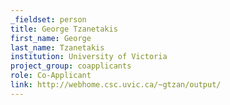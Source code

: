 ```yaml
---
_fieldset: person
title: George Tzanetakis
first_name: George
last_name: Tzanetakis
institution: University of Victoria
project_group: coapplicants
role: Co-Applicant
link: http://webhome.csc.uvic.ca/~gtzan/output/
---
```

